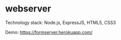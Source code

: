 # webserver

Technology stack: Node.js, ExpressJS, HTML5, CSS3

Demo: https://formserver.herokuapp.com/